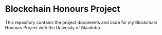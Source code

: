 # Blockchain Honours Project
This repository contains the project documents and code for my Blockchain Honours Project with the Univesity of Manitoba.
